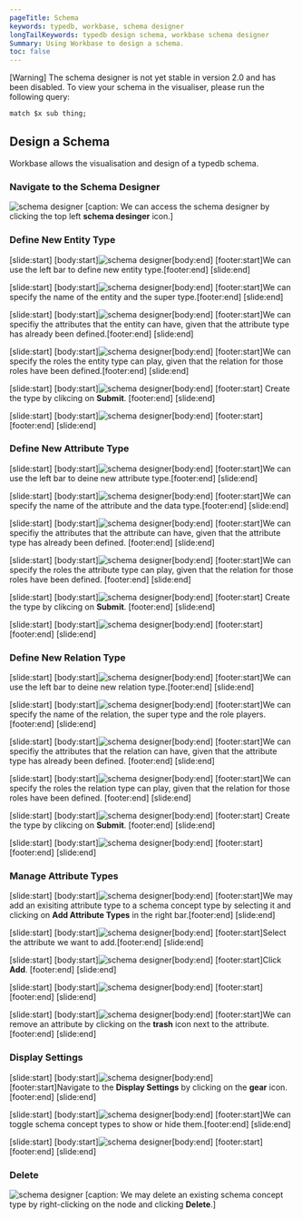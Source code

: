 ```yaml
---
pageTitle: Schema
keywords: typedb, workbase, schema designer
longTailKeywords: typedb design schema, workbase schema designer
Summary: Using Workbase to design a schema.
toc: false
---
```


<div class = "note">
[Warning]
The schema designer is not yet stable in version 2.0 and has been disabled. To view your schema in the visualiser, please run the following query:

```
match $x sub thing;
```
</div>

## Design a Schema
Workbase allows the visualisation and design of a typedb schema.

### Navigate to the Schema Designer

![schema designer](/docs/images/workbase/schema_btn.png)
[caption: We can access the schema designer by clicking the top left **schema desinger** icon.]


### Define New Entity Type
<div class="slideshow">

[slide:start]
[body:start]![schema designer](/docs/images/workbase/schema_define-entity-btn.png)[body:end]
[footer:start]We can use the left bar to define new entity type.[footer:end]
[slide:end]

[slide:start]
[body:start]![schema designer](/docs/images/workbase/schema_define-entity-name-supertype.png)[body:end]
[footer:start]We can specify the name of the entity and the super type.[footer:end]
[slide:end]

[slide:start]
[body:start]![schema designer](/docs/images/workbase/schema_define-entity-has.png)[body:end]
[footer:start]We can specifiy the attributes that the entity can have, given that the attribute type has already been defined.[footer:end]
[slide:end]

[slide:start]
[body:start]![schema designer](/docs/images/workbase/schema_define-entity-plays.png)[body:end]
[footer:start]We can specify the roles the entity type can play, given that the relation for those roles have been defined.[footer:end]
[slide:end]

[slide:start]
[body:start]![schema designer](/docs/images/workbase/schema_define-entity-submit.png)[body:end]
[footer:start] Create the type by clikcing on **Submit**. [footer:end]
[slide:end]

[slide:start]
[body:start]![schema designer](/docs/images/workbase/schema_define-entity-result.png)[body:end]
[footer:start] [footer:end]
[slide:end]

</div>

### Define New Attribute Type
<div class="slideshow">

[slide:start]
[body:start]![schema designer](/docs/images/workbase/schema_define-attribute-btn.png)[body:end]
[footer:start]We can use the left bar to deine new attribute type.[footer:end]
[slide:end]

[slide:start]
[body:start]![schema designer](/docs/images/workbase/schema_define-attribute-name-valuetype.png)[body:end]
[footer:start]We can specify the name of the attribute and the data type.[footer:end]
[slide:end]

[slide:start]
[body:start]![schema designer](/docs/images/workbase/schema_define-attribute-has.png)[body:end]
[footer:start]We can specifiy the attributes that the attribute can have, given that the attribute type has already been defined. [footer:end]
[slide:end]

[slide:start]
[body:start]![schema designer](/docs/images/workbase/schema_define-attribute-plays.png)[body:end]
[footer:start]We can specify the roles the attribute type can play, given that the relation for those roles have been defined. [footer:end]
[slide:end]

[slide:start]
[body:start]![schema designer](/docs/images/workbase/schema_define-attribute-submit.png)[body:end]
[footer:start] Create the type by clikcing on **Submit**. [footer:end]
[slide:end]

[slide:start]
[body:start]![schema designer](/docs/images/workbase/schema_define-attribute-result.png)[body:end]
[footer:start] [footer:end]
[slide:end]

</div>

### Define New Relation Type
<div class="slideshow">

[slide:start]
[body:start]![schema designer](/docs/images/workbase/schema_define-relation-btn.png)[body:end]
[footer:start]We can use the left bar to deine new relation type.[footer:end]
[slide:end]

[slide:start]
[body:start]![schema designer](/docs/images/workbase/schema_define-relation-name-supertype.png)[body:end]
[footer:start]We can specify the name of the relation, the super type and the role players.[footer:end]
[slide:end]

[slide:start]
[body:start]![schema designer](/docs/images/workbase/schema_define-relation-has.png)[body:end]
[footer:start]We can specifiy the attributes that the relation can have, given that the attribute type has already been defined. [footer:end]
[slide:end]

[slide:start]
[body:start]![schema designer](/docs/images/workbase/schema_define-relation-plays.png)[body:end]
[footer:start]We can specify the roles the relation type can play, given that the relation for those roles have been defined. [footer:end]
[slide:end]

[slide:start]
[body:start]![schema designer](/docs/images/workbase/schema_define-relation-submit.png)[body:end]
[footer:start] Create the type by clikcing on **Submit**. [footer:end]
[slide:end]

[slide:start]
[body:start]![schema designer](/docs/images/workbase/schema_define-relation-result.png)[body:end]
[footer:start] [footer:end]
[slide:end]

</div>

### Manage Attribute Types
<div class="slideshow">

[slide:start]
[body:start]![schema designer](/docs/images/workbase/schema_attribute-panel.png)[body:end]
[footer:start]We may add an exisiting attribute type to a schema concept type by selecting it and clicking on **Add Attribute Types** in the right bar.[footer:end]
[slide:end]

[slide:start]
[body:start]![schema designer](/docs/images/workbase/schema_attribute-select.png)[body:end]
[footer:start]Select the attribute we want to add.[footer:end]
[slide:end]

[slide:start]
[body:start]![schema designer](/docs/images/workbase/schema_attribute-add.png)[body:end]
[footer:start]Click **Add**. [footer:end]
[slide:end]

[slide:start]
[body:start]![schema designer](/docs/images/workbase/schema_attribute-added.png)[body:end]
[footer:start] [footer:end]
[slide:end]

[slide:start]
[body:start]![schema designer](/docs/images/workbase/schema_attribute-remove.png)[body:end]
[footer:start]We can remove an attribute by clicking on the **trash** icon next to the attribute. [footer:end]
[slide:end]
</div>

### Display Settings
<div class="slideshow">

[slide:start]
[body:start]![schema designer](/docs/images/workbase/schema_settings-tab.png)[body:end]
[footer:start]Navigate to the **Display Settings** by clicking on the **gear** icon.[footer:end]
[slide:end]

[slide:start]
[body:start]![schema designer](/docs/images/workbase/schema_settings-display-panel.png)[body:end]
[footer:start]We can toggle schema concept types to show or hide them.[footer:end]
[slide:end]

[slide:start]
[body:start]![schema designer](/docs/images/workbase/schema_settings-display-toggled.png)[body:end]
[footer:start] [footer:end]
[slide:end]

</div>

### Delete

![schema designer](/docs/images/workbase/schema_delete.png)
[caption: We may delete an existing schema concept type by right-clicking on the node and clicking **Delete**.]
